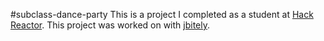 #subclass-dance-party
This is a project I completed as a student at [Hack Reactor](http://hackreactor.com). This project was worked on with [jbitely](https://github.com/jbitely).
